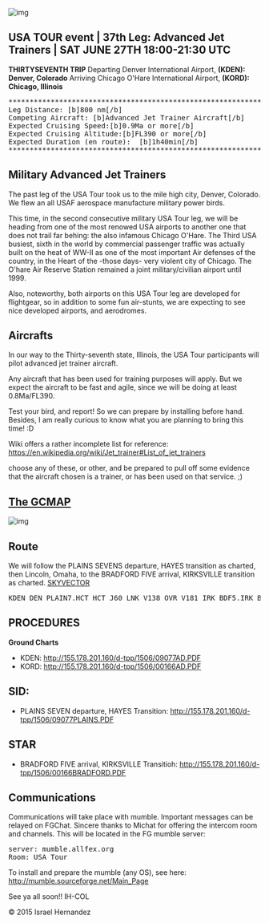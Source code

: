 ![img](http://1.bp.blogspot.com/_o_no4M2xEPY/Sr-92nsZCnI/AAAAAAAAIMk/uYSFSV61lDQ/s400/t-50.jpg)

USA TOUR event | 37th Leg: Advanced Jet Trainers | SAT JUNE 27TH 18:00-21:30 UTC
----------------------------------------------------------------------------------

<b>THIRTYSEVENTH  TRIP</b>
Departing  Denver International Airport, <b>(KDEN): Denver, Colorado</b>
Arriving Chicago O'Hare International Airport, <b>(KORD): Chicago, Illinois</b>


<pre>
*************************************************************************************************************************
Leg Distance: [b]800 nm[/b]
Competing Aircraft: [b]Advanced Jet Trainer Aircraft[/b]
Expected Cruising Speed:[b]0.9Ma or more[/b]
Expected Cruising Altitude:[b]FL390 or more[/b]
Expected Duration (en route):  [b]1h40min[/b]
**************************************************************************************************************************
</pre>

Military Advanced Jet Trainers
--------------------------------

The past leg of the USA Tour took us to the mile high city, Denver, Colorado. We flew an all USAF aerospace manufacture military power birds.

This time, in the second consecutive military USA Tour leg, we will be heading from one of the most renowed USA airports to another one that does not trail far behing: the also infamous Chicago O'Hare. The Third USA busiest, sixth in the world by commercial passenger traffic was actually built on the heat of WW-II as one of the most important Air defenses of the country, in the Heart of the -those days- very violent city of Chicago. The O'hare Air Reserve Station remained a joint  military/civilian airport until 1999.

Also, noteworthy, both airports on this USA Tour leg are developed for flightgear, so in addition to some fun air-stunts, we are expecting to see nice developed airports, and aerodromes.

Aircrafts
---------

In our way to the Thirty-seventh state, Illinois, the USA Tour participants  will pilot advanced jet trainer aircraft. 

Any aircraft that has been used for training purposes will apply. But we expect the aircraft to be fast and agile, since we will be doing at least 0.8Ma/FL390. 

Test your bird, and report! So we can prepare by installing before hand. Besides, I am really curious to know what you are planning to bring this time! :D

Wiki offers a rather incomplete list for reference: https://en.wikipedia.org/wiki/Jet_trainer#List_of_jet_trainers

choose any of these, or other, and be prepared to pull off some evidence that the aircraft chosen is a trainer, or has been used on that service. ;)

<a href="http://www.gcmap.com/mapui?P=KDEN-KORD&MS=wls&DU=nm&SG=0.8&SU=mach">The GCMAP</a>
--------------------------------------------------------------------------------------------
![img](http://www.gcmap.com/map?P=KDEN-KORD&MS=bm&MR=120&MX=720x360&PM=*)

Route
-----


We will follow the PLAINS SEVENS departure, HAYES transition as charted, then Lincoln, Omaha, to the BRADFORD FIVE arrival, KIRKSVILLE transition as charted.
<a href="http://skyvector.com/?ll=40.78470081705198,-97.414672850499&chart=304&zoom=6&plan=A.K2.KDEN:V.K2.DEN:V.K3.HCT:V.K3.LNK:V.K3.OVR:V.K3.IRK:A.K5.KORD">SKYVECTOR</a>
<pre>
KDEN DEN PLAIN7.HCT HCT J60 LNK V138 OVR V181 IRK BDF5.IRK BDF KORD
</pre>

PROCEDURES
----------

<b>Ground Charts</b>


* KDEN: http://155.178.201.160/d-tpp/1506/09077AD.PDF
* KORD: http://155.178.201.160/d-tpp/1506/00166AD.PDF

SID:
----


* PLAINS SEVEN departure, HAYES Transition: http://155.178.201.160/d-tpp/1506/09077PLAINS.PDF

STAR
------


* BRADFORD FIVE arrival, KIRKSVILLE Transitioh: http://155.178.201.160/d-tpp/1506/00166BRADFORD.PDF

Communications
--------------

Communications will take place with mumble. Important messages can be relayed on FGChat.
Sincere thanks to Michat for offering the intercom room and channels. This will be located in the FG mumble server:

<pre>
server: mumble.allfex.org
Room: USA Tour
</pre>

To install and prepare the mumble (any OS), see here:
http://mumble.sourceforge.net/Main_Page

See ya all soon!! 
IH-COL

:copyright: 2015 Israel Hernandez
